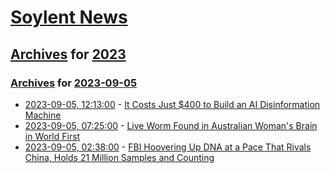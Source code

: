 # [Soylent News](../../../README.md)

## [Archives](../../index.md) for [2023](../index.md)

### [Archives](../../index.md) for [2023-09-05](index.md)

* [2023-09-05, 12:13:00](https://soylentnews.org/article.pl?sid=23/09/04/1258258&from=rss) - [It Costs Just $400 to Build an AI Disinformation Machine](https://soylentnews.org/article.pl?sid=23/09/04/1258258&from=rss)
* [2023-09-05, 07:25:00](https://soylentnews.org/article.pl?sid=23/09/04/1249217&from=rss) - [Live Worm Found in Australian Woman's Brain in World First](https://soylentnews.org/article.pl?sid=23/09/04/1249217&from=rss)
* [2023-09-05, 02:38:00](https://soylentnews.org/article.pl?sid=23/09/04/1228216&from=rss) - [FBI Hoovering Up DNA at a Pace That Rivals China, Holds 21 Million Samples and Counting](https://soylentnews.org/article.pl?sid=23/09/04/1228216&from=rss)
